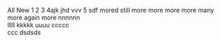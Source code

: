 All New 
1
2
3
4ajk
jhd vvv
5
sdf
mored
still more
more more more 
many more 
again more
nnnnnn  
lllll 
kkkkk
uuuu
ccccc   
ccc
dsdsds
